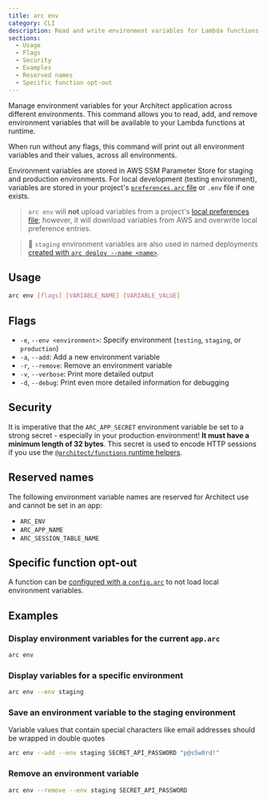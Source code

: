 ```yaml
---
title: arc env
category: CLI
description: Read and write environment variables for Lambda functions.
sections:
  - Usage
  - Flags
  - Security
  - Examples
  - Reserved names
  - Specific function opt-out
---
```


Manage environment variables for your Architect application across different environments. This command allows you to read, add, and remove environment variables that will be available to your Lambda functions at runtime.

When run without any flags, this command will print out all environment variables and their values, across all environments.

Environment variables are stored in AWS SSM Parameter Store for staging and production environments. For local development (testing environment), variables are stored in your project's [`preferences.arc` file][prefs] or `.env` file if one exists.

> `arc env` will **not** upload variables from a project's [local preferences file][env-prefs]; however, it will download variables from AWS and overwrite local preference entries.

> 💁  `staging` environment variables are also used in named deployments [created with `arc deploy --name <name>`](./deploy).

## Usage

```bash
arc env [flags] [VARIABLE_NAME] [VARIABLE_VALUE]
```

## Flags

- `-e`, `--env <environment>`: Specify environment (`testing`, `staging`, or `production`)
- `-a`, `--add`: Add a new environment variable
- `-r`, `--remove`: Remove an environment variable
- `-v`, `--verbose`: Print more detailed output
- `-d`, `--debug`: Print even more detailed information for debugging

## Security

It is imperative that the `ARC_APP_SECRET` environment variable be set to a strong secret - especially in your production environment! **It must have a minimum length of 32 bytes**. This secret is used to encode HTTP sessions if you use the [`@architect/functions` runtime helpers](../runtime-helpers/node.js#arc.http.session).

## Reserved names

The following environment variable names are reserved for Architect use and cannot be set in an app:

- `ARC_ENV`
- `ARC_APP_NAME`
- `ARC_SESSION_TABLE_NAME`

## Specific function opt-out

A function can be [configured with a `config.arc`](../configuration/function-config#%40arc) to not load local environment variables.

## Examples

### Display environment variables for the current `app.arc`

```bash
arc env
```

### Display variables for a specific environment

```bash
arc env --env staging
```

### Save an environment variable to the staging environment

Variable values that contain special characters like email addresses should be wrapped in double quotes

```bash
arc env --add --env staging SECRET_API_PASSWORD "p@s5w0rd!"
```

### Remove an environment variable

```bash
arc env --remove --env staging SECRET_API_PASSWORD
```

[prefs]: ../configuration/local-preferences
[env-prefs]: ../configuration/local-preferences#%40env
